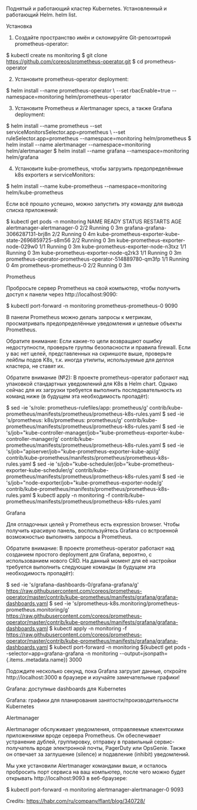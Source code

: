 Поднятый и работающий кластер Kubernetes.
Установленный и работающий Helm.
helm list.

Установка

1. Создайте пространство имён и склонируйте Git-репозиторий prometheus-operator:

$ kubectl create ns monitoring
$ git clone https://github.com/coreos/prometheus-operator.git
$ cd prometheus-operator

2. Установите prometheus-operator deployment:

$ helm install --name prometheus-operator \ 
  --set rbacEnable=true --namespace=monitoring helm/prometheus-operator

3. Установите Prometheus и Alertmanager specs, а также Grafana deployment:

$ helm install --name prometheus --set serviceMonitorsSelector.app=prometheus \ 
  --set ruleSelector.app=prometheus --namespace=monitoring helm/prometheus
$ helm install --name alertmanager --namespace=monitoring helm/alertmanager
$ helm install --name grafana --namespace=monitoring helm/grafana

4. Установите kube-prometheus, чтобы загрузить предопределённые k8s exporters и serviceMonitors:

$ helm install --name kube-prometheus --namespace=monitoring helm/kube-prometheus

Если всё прошло успешно, можно запустить эту команду для вывода списка приложений:

$ kubectl get pods -n monitoring
NAME                                                      READY     STATUS    RESTARTS   AGE
alertmanager-alertmanager-0                               2/2       Running   0          3m
grafana-grafana-3066287131-brj8n                          2/2       Running   0          4m
kube-prometheus-exporter-kube-state-2696859725-s8m56      2/2       Running   0          3m
kube-prometheus-exporter-node-029w0                       1/1       Running   0          3m
kube-prometheus-exporter-node-n3txz                       1/1       Running   0          3m
kube-prometheus-exporter-node-q2rk3                       1/1       Running   0          3m
prometheus-operator-prometheus-operator-514889780-qm3fp   1/1       Running   0          4m
prometheus-prometheus-0                                   2/2       Running   0          3m

Prometheus

Пробросьте сервер Prometheus на свой компьютер, чтобы получить доступ к панели через http://localhost:9090:

$ kubectl port-forward -n monitoring prometheus-prometheus-0 9090



В панели Prometheus можно делать запросы к метрикам, просматривать предопределённые уведомления и целевые объекты Prometheus.

Обратите внимание: Если какие-то цели возвращают ошибку недоступности, проверьте группы безопасности и правила firewall. Если у вас нет целей, представленных на скриншоте выше, проверьте лейблы подов K8s, т.к. иногда утилиты, используемые для деплоя кластера, не ставят их.

Обратите внимание (№2): В проекте prometheus-operator работают над упаковкой стандартных уведомлений для K8s в Helm chart. Однако сейчас для их загрузки требуется выполнить последовательность из команд ниже (в будущем эта необходимость пропадёт):

$ sed -ie 's/role: prometheus-rulefiles/app: prometheus/g' contrib/kube-prometheus/manifests/prometheus/prometheus-k8s-rules.yaml
$ sed -ie 's/prometheus: k8s/prometheus: prometheus/g' contrib/kube-prometheus/manifests/prometheus/prometheus-k8s-rules.yaml
$ sed -ie 's/job=\"kube-controller-manager/job=\"kube-prometheus-exporter-kube-controller-manager/g' contrib/kube-prometheus/manifests/prometheus/prometheus-k8s-rules.yaml
$ sed -ie 's/job=\"apiserver/job=\"kube-prometheus-exporter-kube-api/g' contrib/kube-prometheus/manifests/prometheus/prometheus-k8s-rules.yaml
$ sed -ie 's/job=\"kube-scheduler/job=\"kube-prometheus-exporter-kube-scheduler/g' contrib/kube-prometheus/manifests/prometheus/prometheus-k8s-rules.yaml
$ sed -ie 's/job=\"node-exporter/job=\"kube-prometheus-exporter-node/g' contrib/kube-prometheus/manifests/prometheus/prometheus-k8s-rules.yaml
$ kubectl apply -n monitoring -f contrib/kube-prometheus/manifests/prometheus/prometheus-k8s-rules.yaml

Grafana

Для отладочных целей у Prometheus есть expression browser. Чтобы получить красивую панель, воспользуйтесь Grafana со встроенной возможностью выполнять запросы в Prometheus.

Обратите внимание: В проекте prometheus-operator работают над созданием простого deployment для Grafana, вероятно, с использованием нового CRD. На данный момент для её настройки требуется выполнить следующие команды (в будущем эта необходимость пропадёт):

$ sed -ie 's/grafana-dashboards-0/grafana-grafana/g' https://raw.githubusercontent.com/coreos/prometheus-operator/master/contrib/kube-prometheus/manifests/grafana/grafana-dashboards.yaml
$ sed -ie 's/prometheus-k8s.monitoring/prometheus-prometheus.monitoring/g' https://raw.githubusercontent.com/coreos/prometheus-operator/master/contrib/kube-prometheus/manifests/grafana/grafana-dashboards.yaml
$ kubectl apply -n monitoring -f https://raw.githubusercontent.com/coreos/prometheus-operator/master/contrib/kube-prometheus/manifests/grafana/grafana-dashboards.yaml
$ kubectl port-forward -n monitoring $(kubectl get pods --selector=app=grafana-grafana -n monitoring --output=jsonpath={.items..metadata.name})  3000

Подождите несколько секунд, пока Grafana загрузит данные, откройте http://localhost:3000 в браузере и изучайте замечательные графики!


Grafana: доступные dashboards для  Kubernetes


Grafana: графики для планирования занятости/производительности  Kubernetes

Alertmanager

Alertmanager обслуживает уведомления, отправляемые клиентскими приложениями вроде сервера Prometheus. Он обеспечивает устранение дублей, группировку, отправку в правильный сервис-получатель вроде электронной почты, PagerDuty или OpsGenie. Также он отвечает за заглушение (silence) и подавление (inhibit) уведомлений.

Мы уже установили Alertmanager командами выше, и осталось пробросить порт сервиса на ваш компьютер, после чего можно будет открывать http://localhost:9093 в веб-браузере:

$ kubectl port-forward -n monitoring alertmanager-alertmanager-0 9093

Credits: https://habr.com/ru/company/flant/blog/340728/

